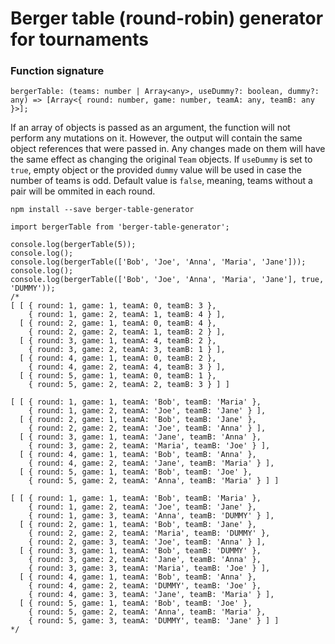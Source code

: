 # Berger table (round-robin) generator for tournaments

### Function signature
`bergerTable: (teams: number | Array<any>, useDummy?: boolean, dummy?: any) => [Array<{ round: number, game: number, teamA: any, teamB: any }>];`

If an array of objects is passed as an argument, the function will not perform any mutations on it. However, the output will contain the same object references that were passed in. Any changes made on them will have the same effect as changing the original `Team` objects.
If `useDummy` is set to `true`, empty object or the provided `dummy` value will be used in case the number of teams is odd. Default value is `false`, meaning, teams without a pair will be ommited in each round.

```
npm install --save berger-table-generator
```
```
import bergerTable from 'berger-table-generator';

console.log(bergerTable(5));
console.log();
console.log(bergerTable(['Bob', 'Joe', 'Anna', 'Maria', 'Jane']));
console.log();
console.log(bergerTable(['Bob', 'Joe', 'Anna', 'Maria', 'Jane'], true, 'DUMMY'));
/*
[ [ { round: 1, game: 1, teamA: 0, teamB: 3 },
    { round: 1, game: 2, teamA: 1, teamB: 4 } ],
  [ { round: 2, game: 1, teamA: 0, teamB: 4 },
    { round: 2, game: 2, teamA: 1, teamB: 2 } ],
  [ { round: 3, game: 1, teamA: 4, teamB: 2 },
    { round: 3, game: 2, teamA: 3, teamB: 1 } ],
  [ { round: 4, game: 1, teamA: 0, teamB: 2 },
    { round: 4, game: 2, teamA: 4, teamB: 3 } ],
  [ { round: 5, game: 1, teamA: 0, teamB: 1 },
    { round: 5, game: 2, teamA: 2, teamB: 3 } ] ]

[ [ { round: 1, game: 1, teamA: 'Bob', teamB: 'Maria' },
    { round: 1, game: 2, teamA: 'Joe', teamB: 'Jane' } ],
  [ { round: 2, game: 1, teamA: 'Bob', teamB: 'Jane' },
    { round: 2, game: 2, teamA: 'Joe', teamB: 'Anna' } ],
  [ { round: 3, game: 1, teamA: 'Jane', teamB: 'Anna' },
    { round: 3, game: 2, teamA: 'Maria', teamB: 'Joe' } ],
  [ { round: 4, game: 1, teamA: 'Bob', teamB: 'Anna' },
    { round: 4, game: 2, teamA: 'Jane', teamB: 'Maria' } ],
  [ { round: 5, game: 1, teamA: 'Bob', teamB: 'Joe' },
    { round: 5, game: 2, teamA: 'Anna', teamB: 'Maria' } ] ]

[ [ { round: 1, game: 1, teamA: 'Bob', teamB: 'Maria' },
    { round: 1, game: 2, teamA: 'Joe', teamB: 'Jane' },
    { round: 1, game: 3, teamA: 'Anna', teamB: 'DUMMY' } ],
  [ { round: 2, game: 1, teamA: 'Bob', teamB: 'Jane' },
    { round: 2, game: 2, teamA: 'Maria', teamB: 'DUMMY' },
    { round: 2, game: 3, teamA: 'Joe', teamB: 'Anna' } ],
  [ { round: 3, game: 1, teamA: 'Bob', teamB: 'DUMMY' },
    { round: 3, game: 2, teamA: 'Jane', teamB: 'Anna' },
    { round: 3, game: 3, teamA: 'Maria', teamB: 'Joe' } ],
  [ { round: 4, game: 1, teamA: 'Bob', teamB: 'Anna' },
    { round: 4, game: 2, teamA: 'DUMMY', teamB: 'Joe' },
    { round: 4, game: 3, teamA: 'Jane', teamB: 'Maria' } ],
  [ { round: 5, game: 1, teamA: 'Bob', teamB: 'Joe' },
    { round: 5, game: 2, teamA: 'Anna', teamB: 'Maria' },
    { round: 5, game: 3, teamA: 'DUMMY', teamB: 'Jane' } ] ]
*/
```